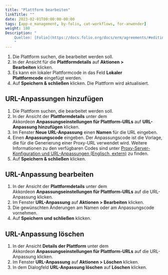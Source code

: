 ```yaml
---
title: "Plattform bearbeiten"
linkTitle: ""
date: 2023-02-01T00:00:00-00:00
tags: [app-e_management, by-folio, cat-workflows, for-anwender]
weight: 180
Description: "
    Quellen: [Folio](https://docs.folio.org/docs/erm/agreements/#editing-platforms) <!-- & [GBV](https://info.gebev.de/display/FOLIOGBVEXTERN/Folio:+Plattform+bearbeiten) -->
    "
---
```


1.  Die Plattform suchen, die bearbeitet werden soll.
2.  In der Ansicht für die **Plattformdetails** auf **Aktionen > Bearbeiten** klicken.
3.  Es kann ein lokaler Plattformcode in das Feld **Lokaler Plattformcode** eingefügt werden.
4.  Auf **Speichern & schließen** klicken. Die Plattform wird aktualisiert.

## URL-Anpassungen hinzufügen

1.  Die Plattform suchen, die bearbeitet werden soll.
2.  In der Ansicht der **Plattformdetails** unter dem Akkordeon **Anpassungseinstellungen für Plattform-URLs** auf **URL-Anpassung hinzufügen** klicken.
3.  Im Fenster **Neue URL-Anpassung** einen **Namen** für die URL eingeben.
4.  Einen **Anpassungscode** eingeben. Der Anpassungscode ist die Vorlage, die für die Generierung einer Proxy-URL verwendet wird. Weitere Informationen zu den verfügbaren Codes sind unter [Proxy-Server-Konfiguration und URL-Anpassungen (Englisch, extern)](https://wiki.folio.org/display/FOLIOtips/Proxy+server+configuration+and+URL+customizations) zu finden.
5.  Auf **Speichern & schließen** klicken.

## URL-Anpassung bearbeiten

1.  In der Ansicht der **Plattformdetails** unter dem Akkordeon **Anpassungseinstellungen für Plattform-URLs** auf die URL-Anpassung klicken.
2.  Im Fenster **URL-Anpassung** auf **Aktionen > Bearbeiten** klicken.
3.  Die gewünschten Änderungen am Namen oder am Anpassungscode vornehmen.
4.  Auf **Speichern und schließen** klicken.

## URL-Anpassung löschen

1.  In der Ansicht **Details der Plattform** unter dem Akkordeon **Anpassungseinstellungen für Plattform-URLs** auf die URL-Anpassung klicken.
2.  Im Fenster **URL-Anpassung** auf **Aktionen > Löschen** klicken.
3.  In dem Dialogfeld **URL-Anpassung löschen** auf **Löschen** klicken.
